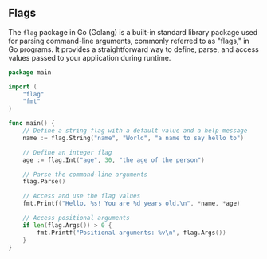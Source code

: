 ## Flags

The `flag` package in Go (Golang) is a built-in standard library package used for parsing command-line arguments, commonly referred to as "flags," in Go programs. It provides a straightforward way to define, parse, and access values passed to your application during runtime.


```go
package main

import (
	"flag"
	"fmt"
)

func main() {
	// Define a string flag with a default value and a help message
	name := flag.String("name", "World", "a name to say hello to")

	// Define an integer flag
	age := flag.Int("age", 30, "the age of the person")

	// Parse the command-line arguments
	flag.Parse()

	// Access and use the flag values
	fmt.Printf("Hello, %s! You are %d years old.\n", *name, *age)

	// Access positional arguments
	if len(flag.Args()) > 0 {
		fmt.Printf("Positional arguments: %v\n", flag.Args())
	}
}
```